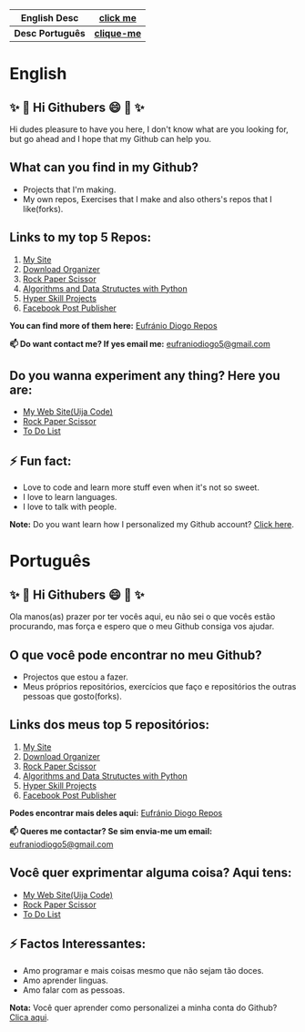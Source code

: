 
| English Desc| [click me](#English)|
|---------|--------------------------|
| **Desc Português** | **[clique-me](#Português)**|

# English

## ✨ 👋 Hi Githubers :smile: 👋 ✨

Hi dudes pleasure to have you here, I don't know what are you looking for, but go ahead and I hope that my Github can help you.

## What can you find in my Github?
  - Projects that I'm making.
  - My own repos, Exercises that I make and also others's repos that I like(forks).

## Links to my top 5 Repos:
  1. [My Site][webSiteRepo]
  2. [Download Organizer][downloadOrganizer]
  3. [Rock Paper Scissor][gameRockPaperScissorRepo]
  3. [Algorithms and Data Strutuctes with Python][algorithms&DataStructuresRepo]
  4. [Hyper Skill Projects][hyperSkillProjectsRepo]
  5. [Facebook Post Publisher][botPostPublisher]

**You can find more of them here:** [Eufránio Diogo Repos](https://github.com/EufranioDiogo?tab=repositories)

**📫 Do want contact me? If yes email me:** eufraniodiogo5@gmail.com

## Do you wanna experiment any thing? Here you are:
  - [My Web Site(Uija Code)][webSite]
  - [Rock Paper Scissor][gameRockPaperScissor]
  - [To Do List][toDoApp]

## ⚡ Fun fact:
  - Love to code and learn more stuff even when it's not so sweet.
  - I love to learn languages.
  - I love to talk with people.
  
**Note:** Do you want learn how I personalized my Github account? [Click here](https://dev.to/natterstefan/how-to-add-a-readme-to-your-github-profile-2bo9).


# Português

## ✨ 👋 Hi Githubers :smile: 👋 ✨

Ola manos(as) prazer por ter vocês aqui, eu não sei o que vocês estão procurando, mas força e espero que o meu Github consiga vos ajudar.

## O que você pode encontrar no meu Github?
  - Projectos que estou a fazer.
  - Meus próprios repositórios, exercícios que faço e repositórios the outras pessoas que gosto(forks).

## Links dos meus top 5 repositórios:
  1. [My Site][webSiteRepo]
  2. [Download Organizer][downloadOrganizer]
  3. [Rock Paper Scissor][gameRockPaperScissorRepo]
  3. [Algorithms and Data Strutuctes with Python][algorithms&DataStructuresRepo]
  4. [Hyper Skill Projects][hyperSkillProjectsRepo]
  5. [Facebook Post Publisher][botPostPublisher]

**Podes encontrar mais deles aqui:** [Eufránio Diogo Repos](https://github.com/EufranioDiogo?tab=repositories)

**📫 Queres me contactar? Se sim envia-me um email:** eufraniodiogo5@gmail.com

## Você quer exprimentar alguma coisa? Aqui tens:
  - [My Web Site(Uija Code)][webSite]
  - [Rock Paper Scissor][gameRockPaperScissor]
  - [To Do List][toDoApp]

## ⚡ Factos Interessantes:
  - Amo programar e mais coisas mesmo que não sejam tão doces.
  - Amo aprender linguas.
  - Amo falar com as pessoas.
  
**Nota:** Você quer aprender como personalizei a minha conta do Github? [Clica aqui](https://dev.to/natterstefan/how-to-add-a-readme-to-your-github-profile-2bo9).

<!--
**EufranioDiogo/EufranioDiogo** is a ✨ _special_ ✨ repository because its `README.md` (this file) appears on your GitHub profile.

Here are some ideas to get you started:

- 🔭 I’m currently working on ...
- 🌱 I’m currently learning ...
- 👯 I’m looking to collaborate on ...
- 🤔 I’m looking for help with ...
- 💬 Ask me about ...
- 📫 How to reach me: ...
- 😄 Pronouns: ...
- ⚡ Fun fact: ...
-->

[webSite]: https://eufraniodiogo.github.io/Meu-Web-Site
[toDoApp]: https://eufraniodiogo.github.io/toDoApp
[gameRockPaperScissor]: https://eufraniodiogo.github.io/Rock-Paper-Scissor
[webSiteRepo]: https://github.com/EufranioDiogo/Meu-Web-Site
[algorithms&DataStructuresRepo]: https://github.com/EufranioDiogo/Python-Algorithms-and-Complexity
[gameRockPaperScissorRepo]: https://github.com/EufranioDiogo/Rock-Paper-Scissor
[toDoAppRepo]: https://github.com/EufranioDiogo/toDoApp
[pomodoroRepo]: https://github.com/EufranioDiogo/Pomodoro
[hyperSkillProjectsRepo]: https://github.com/EufranioDiogo/HyperSkillProjects
[botPostPublisher]: https://github.com/EufranioDiogo/Bot_Publicador_de_Post_Facebook
[downloadOrganizer]: https://github.com/EufranioDiogo/Download-Organizer
